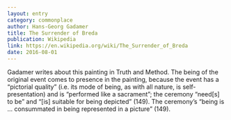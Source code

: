 ```yaml
---
layout: entry
category: commonplace
author: Hans-Georg Gadamer
title: The Surrender of Breda
publication: Wikipedia
link: https://en.wikipedia.org/wiki/The_Surrender_of_Breda
date: 2016-08-01
---
```


Gadamer writes about this painting in Truth and Method. The being of the original event comes to presence in the painting, because the event has a “pictorial quality” (i.e. its mode of being, as with all nature, is self-presentation) and is “performed like a sacrament”; the ceremony “need[s] to be” and “[is] suitable for being depicted” (149). The ceremony’s “being is … consummated in being represented in a picture” (149).
